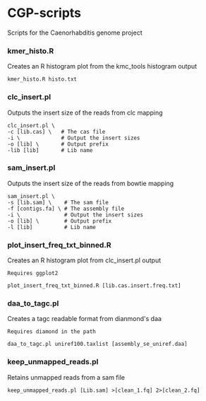 # CGP-scripts

Scripts for the Caenorhabditis genome project

### kmer_histo.R
Creates an R histogram plot from the kmc_tools histogram output
```
kmer_histo.R histo.txt
```
### clc_insert.pl
Outputs the insert size of the reads from clc mapping
```
clc_insert.pl \
-c [lib.cas] \   # The cas file
-i \             # Output the insert sizes
-o [lib] \       # Output prefix
-lib [lib]       # Lib name
```
### sam_insert.pl
Outputs the insert size of the reads from bowtie mapping 
```
sam_insert.pl \
-s [lib.sam] \    # The sam file
-f [contigs.fa] \ # The assembly file
-i \              # Output the insert sizes
-o [lib] \        # Output prefix
-l [lib]          # Lib name
```
### plot_insert_freq_txt_binned.R
Creates an R histogram plot from clc_insert.pl output
```
Requires ggplot2

plot_insert_freq_txt_binned.R [lib.cas.insert.freq.txt]
```
### daa_to_tagc.pl
Creates a tagc readable format from dianmond's daa
```
Requires diamond in the path

daa_to_tagc.pl uniref100.taxlist [assembly_se_uniref.daa]
```
### keep_unmapped_reads.pl
Retains unmapped reads from a sam file
```
keep_unmapped_reads.pl [Lib.sam] >[clean_1.fq] 2>[clean_2.fq]
```
